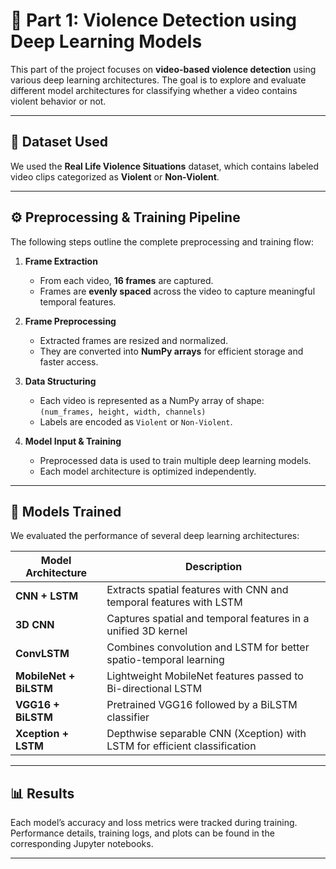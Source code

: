 # 🧠 Part 1: Violence Detection using Deep Learning Models

This part of the project focuses on **video-based violence detection** using various deep learning architectures. The goal is to explore and evaluate different model architectures for classifying whether a video contains violent behavior or not.

---

## 📁 Dataset Used

We used the **Real Life Violence Situations** dataset, which contains labeled video clips categorized as **Violent** or **Non-Violent**.

---

## ⚙️ Preprocessing & Training Pipeline

The following steps outline the complete preprocessing and training flow:

1. **Frame Extraction**
   - From each video, **16 frames** are captured.
   - Frames are **evenly spaced** across the video to capture meaningful temporal features.

2. **Frame Preprocessing**
   - Extracted frames are resized and normalized.
   - They are converted into **NumPy arrays** for efficient storage and faster access.

3. **Data Structuring**
   - Each video is represented as a NumPy array of shape:  
     `(num_frames, height, width, channels)`
   - Labels are encoded as `Violent` or `Non-Violent`.

4. **Model Input & Training**
   - Preprocessed data is used to train multiple deep learning models.
   - Each model architecture is optimized independently.

---

## 🧪 Models Trained

We evaluated the performance of several deep learning architectures:

| Model Architecture                        | Description                                |
|------------------------------------------|--------------------------------------------|
|  **CNN + LSTM**                         | Extracts spatial features with CNN and temporal features with LSTM |
|  **3D CNN**                            | Captures spatial and temporal features in a unified 3D kernel |
|  **ConvLSTM**                          | Combines convolution and LSTM for better spatio-temporal learning |
|  **MobileNet + BiLSTM**                | Lightweight MobileNet features passed to Bi-directional LSTM |
|  **VGG16 + BiLSTM**                    | Pretrained VGG16 followed by a BiLSTM classifier |
|  **Xception + LSTM**                    | Depthwise separable CNN (Xception) with LSTM for efficient classification |

---

## 📊 Results

Each model’s accuracy and loss metrics were tracked during training. Performance details, training logs, and plots can be found in the corresponding Jupyter notebooks.

---


